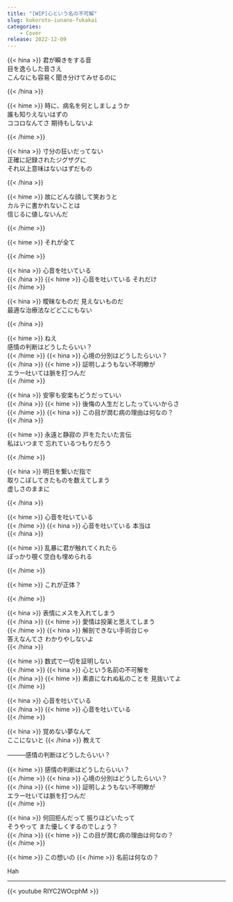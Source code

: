 ```yaml
---
title: "[WIP]心という名の不可解"
slug: kokoroto-iunano-fukakai
categories:
    - Cover
release: 2022-12-09
---
```


{{< hina >}}
君が瞬きをする音  
目を逸らした音さえ  
こんなにも容易く聞き分けてみせるのに  

{{< /hina >}}

{{< hime >}}
時に、病名を何としましょうか  
誰も知りえないはずの  
ココロなんてさ 期待もしないよ  

{{< /hime >}}

{{< hina >}}
寸分の狂いだってない  
正確に記録されたジグザグに  
それ以上意味はないはずだもの  

{{< /hina >}}

{{< hime >}}
故にどんな顔して笑おうと  
カルテに書かれないことは  
信じるに値しないんだ  

{{< /hime >}}

{{< hime >}}
それが全て  

{{< /hime >}}

{{< hina >}}
心音を吐いている  
{{< /hina >}}
{{< hime >}}
心音を吐いている それだけ  
{{< /hime >}}

{{< hina >}}
曖昧なものだ 見えないものだ  
最適な治療法などどこにもない  

{{< /hina >}}

{{< hime >}}
ねえ  
感情の判断はどうしたらいい？  
{{< /hime >}}
{{< hina >}}
心境の分別はどうしたらいい？  
{{< /hina >}}
{{< hime >}}
証明しようもない不明瞭が  
エラー吐いては脈を打つんだ  
{{< /hime >}}

{{< hina >}}
安寧も安楽もどうだっていい  
{{< /hina >}}
{{< hime >}}
後悔の人生だとしたっていいからさ  
{{< /hime >}}
{{< hina >}}
この目が潤む病の理由は何なの？  
{{< /hina >}}

{{< hime >}}
永遠と静寂の 戸をたたいた言伝  
私はいつまで 忘れているつもりだろう  

{{< /hime >}}

{{< hina >}}
明日を繋いだ指で  
取りこぼしてきたものを数えてしまう  
虚しさのままに  

{{< /hina >}}

{{< hime >}}
心音を吐いている  
{{< /hime >}}
{{< hina >}}
心音を吐いている 本当は  
{{< /hina >}}

{{< hime >}}
乱暴に君が触れてくれたら  
ぽっかり覗く空白も埋められる  

{{< /hime >}}

{{< hime >}}
これが正体？  

{{< /hime >}}

{{< hina >}}
表情にメスを入れてしまう  
{{< /hina >}}
{{< hime >}}
愛情は投薬と思えてしまう  
{{< /hime >}}
{{< hina >}}
解剖できない手術台じゃ  
答えなんてさ わかりやしないよ  
{{< /hina >}}

{{< hime >}}
数式で一切を証明しない  
{{< /hime >}}
{{< hina >}}
心という名前の不可解を  
{{< /hina >}}
{{< hime >}}
素直になれぬ私のことを 見抜いてよ  
{{< /hime >}}

{{< hina >}}
心音を吐いている  
{{< /hina >}}
{{< hime >}}
心音を吐いている  
{{< /hime >}}

{{< hina >}}
覚めない夢なんて  
ここにないと 
{{< /hina >}}
教えて  

―――感情の判断はどうしたらいい？  

{{< hime >}}
感情の判断はどうしたらいい？  
{{< /hime >}}
{{< hina >}}
心境の分別はどうしたらいい？  
{{< /hina >}}
{{< hime >}}
証明しようもない不明瞭が  
エラー吐いては脈を打つんだ  
{{< /hime >}}

{{< hina >}}
何回拒んだって 振りほどいたって  
そうやって また優しくするのでしょう？  
{{< /hina >}}
{{< hime >}}
この目が潤む病の理由は何なの？  
{{< /hime >}}

{{< hime >}}
この想いの 
{{< /hime >}}
名前は何なの？  

Hah

---

{{< youtube RIYC2WOcphM >}}

